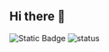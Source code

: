 ## Hi there 👋

![Static Badge](https://img.shields.io/badge/Contact%20me?style=flat-square&logo=discord&logoColor=f5f5f5&labelColor=%235865F2&color=%235865F2&link=https%3A%2F%2Fdiscord.com%2Fusers%2F485987127809671168)
![status](https://api.statusbadges.me/badge/status/485987127809671168?simple=true&style=for-the-badge&label=I%20am%20currently&labelColor=gray&color=gray)
<!--
**Akiisqt/Akiisqt** is a ✨ _special_ ✨ repository because its `README.md` (this file) appears on your GitHub profile.

Here are some ideas to get you started:

- 🔭 I’m currently working on ...
- 🌱 I’m currently learning ...
- 👯 I’m looking to collaborate on ...
- 🤔 I’m looking for help with ...
- 💬 Ask me about ...
- 📫 How to reach me: ...
- 😄 Pronouns: ...
- ⚡ Fun fact: ...
-->
